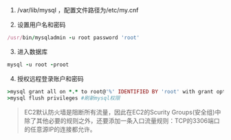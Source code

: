 1. /var/lib/mysql ，配置文件路径为/etc/my.cnf

2. 设置用户名和密码
```ruby
/usr/bin/mysqladmin -u root password 'root'
```

3. 进入数据库
```ruby
mysql -u root -proot
```

4. 授权远程登录账户和密码

```ruby
>mysql grant all on *.* to root@'%' IDENTIFIED BY 'root' with grant option;
>mysql flush privileges #刷新mysql权限
```
> EC2默认防火墙是阻断所有流量，因此在EC2的Scurity Groups(安全组)中除了其他必要的规则之外，还要添加一条入口流量规则：TCP的3306端口的任意源IP的连接都允许。